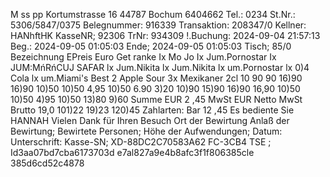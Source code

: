 M ss pp Kortumstrasse 16 44787 Bochum 6404662 Tel.: 0234 St.Nr.: 5306/5847/0375 Belegnummer: 916339 Transaktion: 208347/0 Kellner: HANhftHK KasseNR; 92306 TrNr: 934309 !.Buchung: 2024-09-04 21:57:13 Beg.: 2024-09-05 01:05:03 Ende; 2024-09-05 01:05:03 Tisch; 85/0 Bezeichnung EPreis Euro Get ranke Ix Mo Jo Ix Jum.Pornostar Ix JUM:MńRńCUJ SAFAR lx Jum.Nikita lx Jum.Nikita lx um.Pornostar lx 0)4 Cola lx um.Miami's Best 2 Apple Sour 3x Mexikaner 2cl 10 90 90 16)90 16)90 10)50 10)50 4,95 10)50 6.90 3)20 10)90 15)90 16)90 16,90 10)50 10)50 4)95 10)50 13)80 9)60 Summe EUR 2 ,45 MwSt EUR Netto MwSt Brutto 19,0 101)22 19)23 120)45 Zahlarten: Bar 12 ,45 Es bediente Sie HANNAH Vielen Dank für Ihren Besuch Ort der Bewirtung Anlaß der Bewirtung; Bewirtete Personen; Höhe der Aufwendungen; Datum: Unterschrift: Kasse-SN; XD-88DC2C70583A62 FC-3CB4 TSE ; Id3aa07bd7cba6173703d e7al827a9e4b8afc3f1f806385cle 385d6cd52c4878